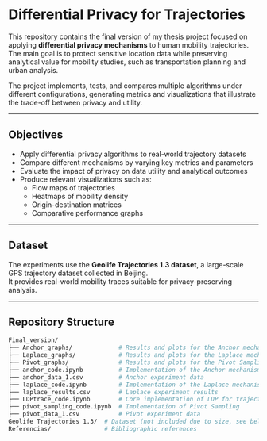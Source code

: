 # Differential Privacy for Trajectories

This repository contains the final version of my thesis project focused on applying **differential privacy mechanisms** to human mobility trajectories.  
The main goal is to protect sensitive location data while preserving analytical value for mobility studies, such as transportation planning and urban analysis.

The project implements, tests, and compares multiple algorithms under different configurations, generating metrics and visualizations that illustrate the trade-off between privacy and utility.

---

## Objectives

- Apply differential privacy algorithms to real-world trajectory datasets  
- Compare different mechanisms by varying key metrics and parameters  
- Evaluate the impact of privacy on data utility and analytical outcomes  
- Produce relevant visualizations such as:  
  - Flow maps of trajectories  
  - Heatmaps of mobility density  
  - Origin-destination matrices  
  - Comparative performance graphs  

---

## Dataset

The experiments use the **Geolife Trajectories 1.3 dataset**, a large-scale GPS trajectory dataset collected in Beijing.  
It provides real-world mobility traces suitable for privacy-preserving analysis.

---

## Repository Structure

```bash
Final_version/
├── Anchor_graphs/             # Results and plots for the Anchor mechanism
├── Laplace_graphs/            # Results and plots for the Laplace mechanism
├── Pivot_graphs/              # Results and plots for the Pivot Sampling mechanism
├── anchor_code.ipynb          # Implementation of the Anchor mechanism
├── anchor_data_1.csv          # Anchor experiment data
├── laplace_code.ipynb         # Implementation of the Laplace mechanism
├── laplace_results.csv        # Laplace experiment results
├── LDPtrace_code.ipynb        # Core implementation of LDP for trajectories
├── pivot_sampling_code.ipynb  # Implementation of Pivot Sampling
├── pivot_data_1.csv           # Pivot experiment data
Geolife Trajectories 1.3/  # Dataset (not included due to size, see below)
Referencias/               # Bibliographic references
